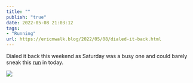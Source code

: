 ```yaml
---
title: ""
publish: "true"
date: 2022-05-08 21:03:12
tags:
- "Running"
url: https://ericmwalk.blog/2022/05/08/dialed-it-back.html
---
```

Dialed it back this weekend as Saturday was a busy one and could barely sneak this [run](http://www.strava.com/activities/7110838918) in today.


![](https://ericmwalk.blog/uploads/2022/dec7695031.jpg)